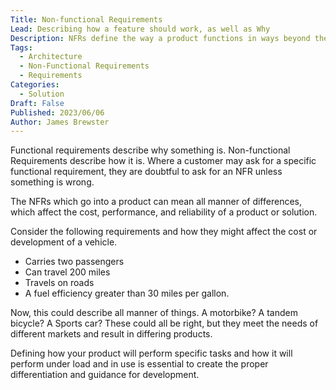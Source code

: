 ```yaml
---
Title: Non-functional Requirements
Lead: Describing how a feature should work, as well as Why
Description: NFRs define the way a product functions in ways beyond the main requirements of the end customer. They explain how fast, robust or reliable something should be
Tags:
  - Architecture
  - Non-Functional Requirements
  - Requirements
Categories:
  - Solution
Draft: False
Published: 2023/06/06
Author: James Brewster
---
```


Functional requirements describe why something is. Non-functional Requirements describe how it is. Where a customer may ask for a specific functional requirement, they are doubtful to ask for an NFR unless something is wrong.

The NFRs which go into a product can mean all manner of differences, which affect the cost, performance, and reliability of a product or solution.

Consider the following requirements and how they might affect the cost or development of a vehicle.

* Carries two passengers
* Can travel 200 miles
* Travels on roads
* A fuel efficiency greater than 30 miles per gallon.

Now, this could describe all manner of things. A motorbike? A tandem bicycle? A Sports car? These could all be right, but they meet the needs of different markets and result in differing products.

Defining how your product will perform specific tasks and how it will perform under load and in use is essential to create the proper differentiation and guidance for development.

